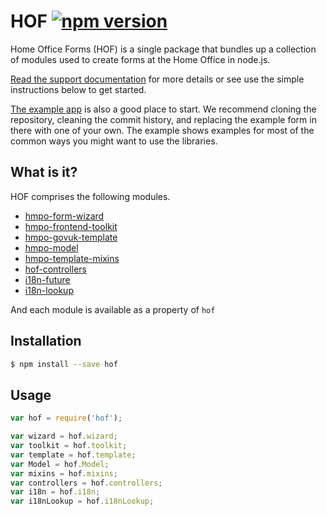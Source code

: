 # HOF [![npm version](https://badge.fury.io/js/hof.svg)](https://badge.fury.io/js/hof)

Home Office Forms (HOF) is a single package that bundles up a collection of modules used to create forms at the Home Office in node.js.

[Read the support documentation](./documentation/index.md) for more details or see use the simple instructions below to get started.

[The example app](https://github.com/UKHomeOffice/hof-example-form) is also a good place to start. We recommend cloning the repository, cleaning the commit history, and replacing the example form in there with one of your own. The example shows examples for most of the common ways you might want to use the libraries.

## What is it?

HOF comprises the following modules.

 * [hmpo-form-wizard](https://github.com/UKHomeOffice/passports-form-wizard)
 * [hmpo-frontend-toolkit](https://github.com/UKHomeOffice/passports-frontend-toolkit)
 * [hmpo-govuk-template](https://github.com/UKHomeOffice/govuk-template-compiler)
 * [hmpo-model](https://github.com/UKHomeOffice/passports-model)
 * [hmpo-template-mixins](https://github.com/UKHomeOffice/passports-template-mixins)
 * [hof-controllers](https://github.com/UKHomeOffice/hof-controllers)
 * [i18n-future](https://github.com/lennym/i18n-future)
 * [i18n-lookup](https://github.com/UKHomeOffice/i18n-lookup)

And each module is available as a property of `hof`

## Installation
```bash
$ npm install --save hof
```

## Usage
```js
var hof = require('hof');

var wizard = hof.wizard;
var toolkit = hof.toolkit;
var template = hof.template;
var Model = hof.Model;
var mixins = hof.mixins;
var controllers = hof.controllers;
var i18n = hof.i18n;
var i18nLookup = hof.i18nLookup;
```
